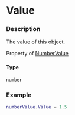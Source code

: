 # Value
### Description
The value of this object.

Property of [NumberValue](/classes/NumberValue/)

#### Type
`number`

### Example
```lua
numberValue.Value = 1.5
```
